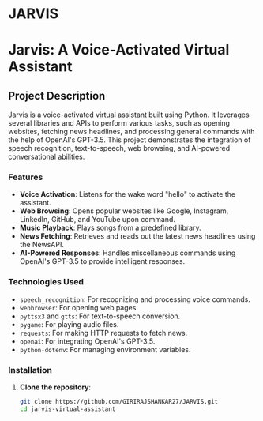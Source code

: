 # JARVIS


# Jarvis: A Voice-Activated Virtual Assistant

## Project Description

Jarvis is a voice-activated virtual assistant built using Python. It leverages several libraries and APIs to perform various tasks, such as opening websites, fetching news headlines, and processing general commands with the help of OpenAI's GPT-3.5. This project demonstrates the integration of speech recognition, text-to-speech, web browsing, and AI-powered conversational abilities.

### Features

- **Voice Activation**: Listens for the wake word "hello" to activate the assistant.
- **Web Browsing**: Opens popular websites like Google, Instagram, LinkedIn, GitHub, and YouTube upon command.
- **Music Playback**: Plays songs from a predefined library.
- **News Fetching**: Retrieves and reads out the latest news headlines using the NewsAPI.
- **AI-Powered Responses**: Handles miscellaneous commands using OpenAI's GPT-3.5 to provide intelligent responses.

### Technologies Used

- `speech_recognition`: For recognizing and processing voice commands.
- `webbrowser`: For opening web pages.
- `pyttsx3` and `gtts`: For text-to-speech conversion.
- `pygame`: For playing audio files.
- `requests`: For making HTTP requests to fetch news.
- `openai`: For integrating OpenAI's GPT-3.5.
- `python-dotenv`: For managing environment variables.

### Installation

1. **Clone the repository**:
   ```bash
   git clone https://github.com/GIRIRAJSHANKAR27/JARVIS.git
   cd jarvis-virtual-assistant
   ```
